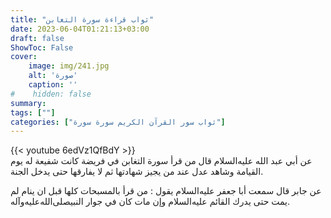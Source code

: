 ```yaml
---
title: "ثواب قراءة سورة التغابن"
date: 2023-06-04T01:21:13+03:00
draft: false
ShowToc: False
cover:
    image: img/241.jpg
    alt: 'صورة'
    caption: ''
#    hidden: false
summary: 
tags: [""]
categories: ["ثواب سور القرآن الكريم سورة سورة"]
---
```

{{< youtube 6edVz1QfBdY >}} 
<br>
عن أبي عبد الله عليه‌السلام قال من قرأ سورة التغابن في فريضة كانت شفيعة
له يوم القيامة وشاهد عدل عند من يجيز شهادتها ثم لا يفارقها حتى
يدخل الجنة.

عن جابر قال سمعت أبا جعفر عليه‌السلام يقول : من قرأ بالمسبحات كلها
قبل ان ينام لم يمت حتى يدرك القائم عليه‌السلام وإن مات كان في جوار النبيصلى‌الله‌عليه‌وآله.

